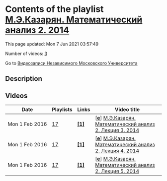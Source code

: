 # Contents of the playlist [М.Э.Казарян. Математический анализ 2. 2014](https://www.youtube.com/playlist?list=PLp9ABVh6_x4Gp4syMyYlmxVet-vMns2kj)

This page updated: Mon 7 Jun 2021 03:57:49

Number of videos: [3](#videos)

Go to [Видеозаписи Независимого Московского Университета](../README.md)

## Description



## Videos

|Date|Playlists|Links|Video title|
|---|---|---|---|
| Mon&nbsp;1&nbsp;Feb&nbsp;2016 | [17](../playlists/17 "М.Э.Казарян. Математический анализ 2. 2014") | [**[1]**](http://ium.mccme.ru/s14/analiz2.html) | [[**e**](https://studio.youtube.com/video/OmqacSPUx4o/edit "Edit")] [М.Э.Казарян. Математический анализ 2. Лекция 3. 2014](https://www.youtube.com/watch?v=OmqacSPUx4o&list=PLp9ABVh6_x4Gp4syMyYlmxVet-vMns2kj "Математический анализ 2. Лекция 3. &#013;Независимый Московский Университет &#013;Москва, Большой Власьевский пер., 11, 401, 7 марта 2014, 17:30&#013;Подробнее о курсе: http://ium.mccme.ru/s14/analiz2.html") |
| Mon&nbsp;1&nbsp;Feb&nbsp;2016 | [17](../playlists/17 "М.Э.Казарян. Математический анализ 2. 2014") | [**[1]**](http://ium.mccme.ru/s14/analiz2.html) | [[**e**](https://studio.youtube.com/video/g18qh0bp3LE/edit "Edit")] [М.Э.Казарян. Математический анализ 2. Лекция 4. 2014](https://www.youtube.com/watch?v=g18qh0bp3LE&list=PLp9ABVh6_x4Gp4syMyYlmxVet-vMns2kj "Математический анализ 2. Лекция 4. &#013;Независимый Московский Университет &#013;Москва, Большой Власьевский пер., 11, 401, 14 марта 2014, 17:30&#013;Подробнее о курсе: http://ium.mccme.ru/s14/analiz2.html") |
| Mon&nbsp;1&nbsp;Feb&nbsp;2016 | [17](../playlists/17 "М.Э.Казарян. Математический анализ 2. 2014") | [**[1]**](http://ium.mccme.ru/s14/analiz2.html) | [[**e**](https://studio.youtube.com/video/tGg715rDouU/edit "Edit")] [М.Э.Казарян. Математический анализ 2. Лекция 5. 2014](https://www.youtube.com/watch?v=tGg715rDouU&list=PLp9ABVh6_x4Gp4syMyYlmxVet-vMns2kj "Математический анализ 2. Лекция 5. &#013;Независимый Московский Университет &#013;Москва, Большой Власьевский пер., 11, 401, 21 марта 2014, 17:30&#013;Подробнее о курсе: http://ium.mccme.ru/s14/analiz2.html") |
